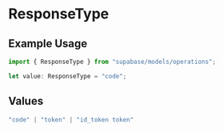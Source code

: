 # ResponseType

## Example Usage

```typescript
import { ResponseType } from "supabase/models/operations";

let value: ResponseType = "code";
```

## Values

```typescript
"code" | "token" | "id_token token"
```